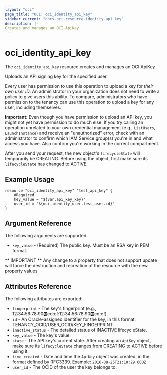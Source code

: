 ```yaml
---
layout: "oci"
page_title: "OCI: oci_identity_api_key"
sidebar_current: "docs-oci-resource-identity-api_key"
description: |-
Creates and manages an OCI ApiKey
---
```


# oci_identity_api_key
The `oci_identity_api_key` resource creates and manages an OCI ApiKey

Uploads an API signing key for the specified user.

Every user has permission to use this operation to upload a key for *their own user ID*. An
administrator in your organization does not need to write a policy to give users this ability.
To compare, administrators who have permission to the tenancy can use this operation to upload a
key for any user, including themselves.

**Important:** Even though you have permission to upload an API key, you might not yet
have permission to do much else. If you try calling an operation unrelated to your own credential
management (e.g., `ListUsers`, `LaunchInstance`) and receive an "unauthorized" error,
check with an administrator to confirm which IAM Service group(s) you're in and what access
you have. Also confirm you're working in the correct compartment.

After you send your request, the new object's `lifecycleState` will temporarily be CREATING. Before using
the object, first make sure its `lifecycleState` has changed to ACTIVE.


## Example Usage

```hcl
resource "oci_identity_api_key" "test_api_key" {
	#Required
	key_value = "${var.api_key_key}"
	user_id = "${oci_identity_user.test_user.id}"
}
```

## Argument Reference

The following arguments are supported:

* `key_value` - (Required) The public key.  Must be an RSA key in PEM format.


** IMPORTANT **
Any change to a property that does not support update will force the destruction and recreation of the resource with the new property values

## Attributes Reference

The following attributes are exported:

* `fingerprint` - The key's fingerprint (e.g., 12:34:56:78:90:ab:cd:ef:12:34:56:78:90:ab:cd:ef).
* `id` - An Oracle-assigned identifier for the key, in this format: TENANCY_OCID/USER_OCID/KEY_FINGERPRINT. 
* `inactive_status` - The detailed status of INACTIVE lifecycleState.
* `key_value` - The key's value.
* `state` - The API key's current state. After creating an `ApiKey` object, make sure its `lifecycleState` changes from CREATING to ACTIVE before using it. 
* `time_created` - Date and time the `ApiKey` object was created, in the format defined by RFC3339.  Example: `2016-08-25T21:10:29.600Z` 
* `user_id` - The OCID of the user the key belongs to.
